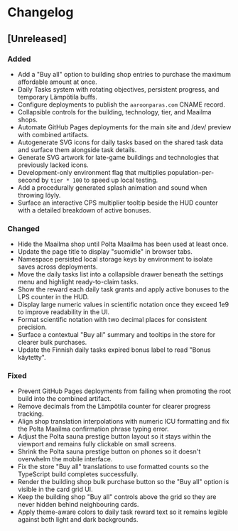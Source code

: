 # Changelog

## [Unreleased]
### Added
- Add a "Buy all" option to building shop entries to purchase the maximum affordable amount at once.
- Daily Tasks system with rotating objectives, persistent progress, and temporary Lämpötila buffs.
- Configure deployments to publish the `aaroonparas.com` CNAME record.
- Collapsible controls for the building, technology, tier, and Maailma shops.
- Automate GitHub Pages deployments for the main site and /dev/ preview with combined artifacts.
- Autogenerate SVG icons for daily tasks based on the shared task data and surface them alongside task details.
- Generate SVG artwork for late-game buildings and technologies that previously lacked icons.
- Development-only environment flag that multiplies population-per-second by `tier * 100` to speed up local testing.
- Add a procedurally generated splash animation and sound when throwing löyly.
- Surface an interactive CPS multiplier tooltip beside the HUD counter with a detailed breakdown of active bonuses.

### Changed
- Hide the Maailma shop until Polta Maailma has been used at least once.
- Update the page title to display "suomidle" in browser tabs.
- Namespace persisted local storage keys by environment to isolate saves across deployments.
- Move the daily tasks list into a collapsible drawer beneath the settings menu and highlight ready-to-claim tasks.
- Show the reward each daily task grants and apply active bonuses to the LPS counter in the HUD.
- Display large numeric values in scientific notation once they exceed 1e9 to improve readability in the UI.
- Format scientific notation with two decimal places for consistent precision.
- Surface a contextual "Buy all" summary and tooltips in the store for clearer bulk purchases.
- Update the Finnish daily tasks expired bonus label to read "Bonus käytetty".


### Fixed
- Prevent GitHub Pages deployments from failing when promoting the root build into the combined artifact.
- Remove decimals from the Lämpötila counter for clearer progress tracking.
- Align shop translation interpolations with numeric ICU formatting and fix the Polta Maailma confirmation phrase typing error.
- Adjust the Polta sauna prestige button layout so it stays within the viewport and remains fully clickable on small screens.
- Shrink the Polta sauna prestige button on phones so it doesn't overwhelm the mobile interface.
- Fix the store "Buy all" translations to use formatted counts so the TypeScript build completes successfully.
- Render the building shop bulk purchase button so the "Buy all" option is visible in the card grid UI.
- Keep the building shop "Buy all" controls above the grid so they are never hidden behind neighbouring cards.
- Apply theme-aware colors to daily task reward text so it remains legible against both light and dark backgrounds.

